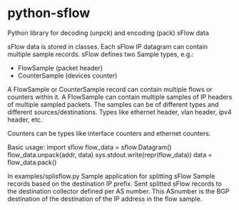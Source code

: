 # python-sflow
Python library for decoding (unpck) and encoding (pack) sFlow data

sFlow data is stored in classes.
Each sFlow IP datagram can contain multiple sample records. sFlow defines two Sample types, e.g.:
* FlowSample (packet header)
* CounterSample (devices counter)

A FlowSample or CounterSample record can contain multiple flows or counters within it.
A FlowSample can contain multiple samples of IP headers of multiple sampled packets. The samples can be of different types and different sources/destinations. Types like ethernet header, vlan header, ipv4 header, etc.

Counters can be types like interface counters and ethernet counters.

Basic usage:
import sflow
flow_data = sflow.Datagram()
flow_data.unpack(addr, data)
sys.stdout.write(repr(flow_data))
data = flow_data.pack()


In examples/splisflow.py
Sample application for splitting sFlow Sample records based on the destination IP prefix. Sent splitted sFlow records to the destination collector defined per AS number. This ASnumber is the BGP destination of the destination of the IP address in the flow sample.

 